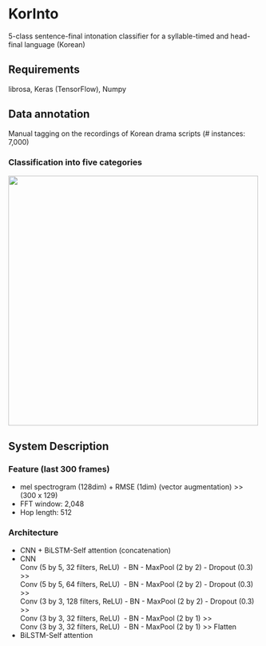 # KorInto
5-class sentence-final intonation classifier for a syllable-timed and head-final language (Korean)

## Requirements
librosa, Keras (TensorFlow), Numpy

## Data annotation
Manual tagging on the recordings of Korean drama scripts (# instances: 7,000)
### Classification into five categories
<img src="https://github.com/warnikchow/korinto/blob/master/fig2.png" width="500">

## System Description
### Feature (last 300 frames)
* mel spectrogram (128dim) + RMSE (1dim) (vector augmentation) >> (300 x 129)
* FFT window: 2,048
* Hop length: 512

### Architecture
* CNN + BiLSTM-Self attention (concatenation)
* CNN<br/>
Conv (5 by 5, 32 filters, ReLU) &nbsp;- BN - MaxPool (2 by 2) - Dropout (0.3) >><br/>
Conv (5 by 5, 64 filters, ReLU) &nbsp;- BN - MaxPool (2 by 2) - Dropout (0.3) >><br/>
Conv (3 by 3, 128 filters, ReLU) - BN - MaxPool (2 by 2) - Dropout (0.3) >><br/>
Conv (3 by 3, 32 filters, ReLU) &nbsp;- BN - MaxPool (2 by 1) >><br/>
Conv (3 by 3, 32 filters, ReLU) &nbsp;- BN - MaxPool (2 by 1) >> Flatten
* BiLSTM-Self attention

